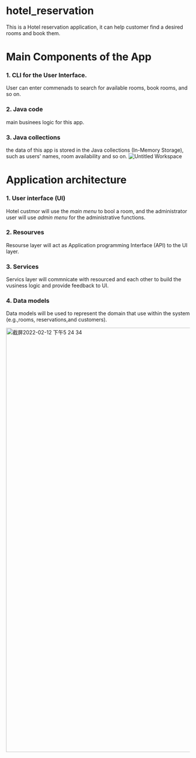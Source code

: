 # hotel_reservation
This is a Hotel reservation application, it can help customer find a desired rooms and book them. 



# Main Components of the App
### 1. CLI for the User Interface. 
User can enter commenads to search for available rooms, book rooms, and so on.
### 2. Java code
main businees logic for this app.
### 3. Java collections
the data of this app is stored in the Java collections (In-Memory Storage), such as users' names, room availability and so on.
![Untitled Workspace](https://user-images.githubusercontent.com/80197392/153729514-51142a9a-aa18-4275-b7ca-b36f626eb7ca.png)


# Application architecture
### 1. User interface (UI)
Hotel custmor will use the *main menu* to bool a room, and the administrator user will use *admin menu* for the administrative functions.
### 2. Resourves
Resourse layer will act as Application programming Interface (API) to the UI layer.
### 3. Services
Servics layer will commnicate with resourced and each other to build the vusiness logic and provide feedback to UI.
### 4. Data models
Data models will be used to represent the domain that use within the system (e.g.,rooms, reservations,and customers).

<img width="1159" alt="截屏2022-02-12 下午5 24 34" src="https://user-images.githubusercontent.com/80197392/153730465-9921d808-02a3-48af-a0aa-ca5173d4b74b.png">

